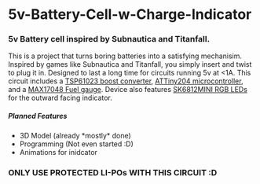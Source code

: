 # 5v-Battery-Cell-w-Charge-Indicator
<h3>5v Battery cell inspired by Subnautica and Titanfall.</h3>

<p>This is a project that turns boring batteries into a satisfying mechanisim. Inspired by games like Subnautica and Titanfall, you simply insert and twist to plug it in. Designed to last a long time for circuits running 5v at <1A. This circuit includes a <a href="https://www.ti.com/lit/ds/symlink/tps61023.pdf?HQS=dis-dk-null-digikeymode-dsf-pf-null-wwe&ts=1617863529482">TSP61023 boost converter</a>, <a href="http://ww1.microchip.com/downloads/en/DeviceDoc/50002687A.pdf">ATTiny204 microcontroller</a>, and a <a href="https://www.analog.com/media/en/technical-documentation/data-sheets/MAX17048-MAX17049.pdf">MAX17048 Fuel gauge</a>. Device also features <a href="https://cdn-shop.adafruit.com/product-files/2686/SK6812MINI_REV.01-1-2.pdf">SK6812MINI RGB LEDs</a> for the outward facing indicator.</p>
<h5>Planned Features</h5>
<ul>
  <li>3D Model (already *mostly* done)</li>
  <li>Programming (Not even started :D)</li>
  <li>Animations for inidcator</li>
</ul>
<h3>ONLY USE PROTECTED LI-POs WITH THIS CIRCUIT :D</h3>

